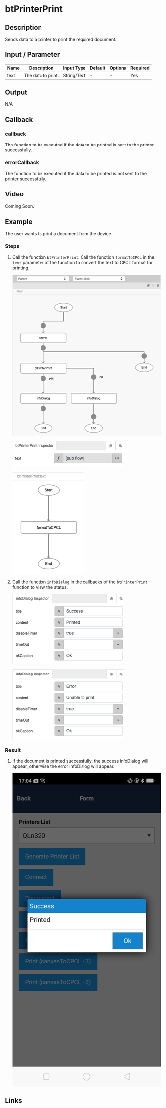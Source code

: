 # btPrinterPrint

## Description

Sends data to a printer to print the required document.

## Input / Parameter

| Name | Description | Input Type | Default | Options | Required |
| ------ | ------ | ------ | ------ | ------ | ------ |
| text | The data to print. | String/Text | - | - | Yes |

## Output

N/A

## Callback

### callback

The function to be executed if the data to be printed is sent to the printer successfully.

### errorCallback

The function to be executed if the data to be printed is not sent to the printer successfully.

## Video

Coming Soon.

<!-- Format: [![Video]({image-path})]({url-link}) -->

## Example

The user wants to print a document from the device.

<!-- Share a scenario, like a user requirements. -->

### Steps

1. Call the function `btPrinterPrint`. Call the function `formatToCPCL` in the `text` parameter of the function to convert the text to CPCL format for printing.

    ![](./btPrinterPrint-step-1.png)

    ![](./btPrinterPrint-step-2.png)

    ![](./btPrinterPrint-step-3.png)

2. Call the function `infoDialog` in the callbacks of the `btPrinterPrint` function to view the status.

    ![](./btPrinterPrint-step-4.png)

    ![](./btPrinterPrint-step-5.png)

<!-- Show the steps and share some screenshots.

1. .....

Format: ![]({image-path}) -->

### Result
    
1. If the document is printed successfully, the success infoDialog will appear, otherwise the error infoDialog will appear.

    ![](../btPrinterPrint/btPrinterPrint-result-1.jpg)


<!-- Explain the output.

Format: ![]({image-path}) -->

## Links